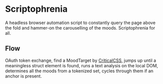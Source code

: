 # Scriptophrenia

A headless browser automation script to constantly query the page above the 
fold and hammer-on the carouselling of the moods. Scriptophrenia for all.

## Flow

OAuth token exchange, find a MoodTarget by [CriticalCSS][0], jumps up until 
a meaningless struct element is found, runs a text analysis on the local DOM, 
determines all the moods from a tokenized set, cycles through them if an anchor 
is present.

[0]: https://github.com/addyosmani/critical
